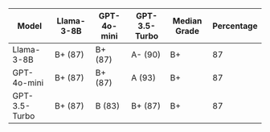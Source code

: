| Model | Llama-3-8B | GPT-4o-mini | GPT-3.5-Turbo | Median Grade | Percentage |
|------|---|---|---|-------------|-----------|
| Llama-3-8B | B+ (87) | B+ (87) | A- (90) | B+ | 87 |
| GPT-4o-mini | B+ (87) | B+ (87) | A (93) | B+ | 87 |
| GPT-3.5-Turbo | B+ (87) | B (83) | B+ (87) | B+ | 87 |